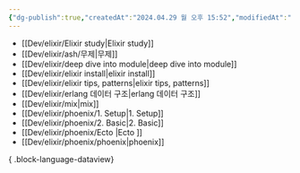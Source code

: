 ```yaml
---
{"dg-publish":true,"createdAt":"2024.04.29 월 오후 15:52","modifiedAt":"2024.04.29 월 오후 15:52","permalink":"/Dev/elixir/elixir/","dgPassFrontmatter":true}
---
```



- [[Dev/elixir/Elixir study\|Elixir study]]
- [[Dev/elixir/ash/무제\|무제]]
- [[Dev/elixir/deep dive into module\|deep dive into module]]
- [[Dev/elixir/elixir install\|elixir install]]
- [[Dev/elixir/elixir tips, patterns\|elixir tips, patterns]]
- [[Dev/elixir/erlang 데이터 구조\|erlang 데이터 구조]]
- [[Dev/elixir/mix\|mix]]
- [[Dev/elixir/phoenix/1. Setup\|1. Setup]]
- [[Dev/elixir/phoenix/2. Basic\|2. Basic]]
- [[Dev/elixir/phoenix/Ecto \|Ecto ]]
- [[Dev/elixir/phoenix/phoenix\|phoenix]]

{ .block-language-dataview}